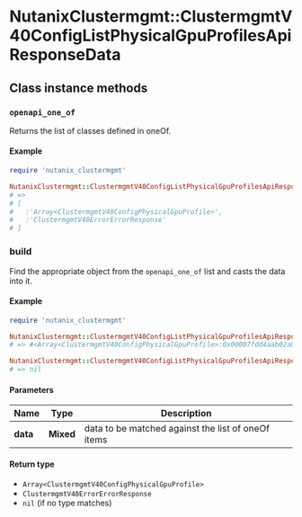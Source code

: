 # NutanixClustermgmt::ClustermgmtV40ConfigListPhysicalGpuProfilesApiResponseData

## Class instance methods

### `openapi_one_of`

Returns the list of classes defined in oneOf.

#### Example

```ruby
require 'nutanix_clustermgmt'

NutanixClustermgmt::ClustermgmtV40ConfigListPhysicalGpuProfilesApiResponseData.openapi_one_of
# =>
# [
#   :'Array<ClustermgmtV40ConfigPhysicalGpuProfile>',
#   :'ClustermgmtV40ErrorErrorResponse'
# ]
```

### build

Find the appropriate object from the `openapi_one_of` list and casts the data into it.

#### Example

```ruby
require 'nutanix_clustermgmt'

NutanixClustermgmt::ClustermgmtV40ConfigListPhysicalGpuProfilesApiResponseData.build(data)
# => #<Array<ClustermgmtV40ConfigPhysicalGpuProfile>:0x00007fdd4aab02a0>

NutanixClustermgmt::ClustermgmtV40ConfigListPhysicalGpuProfilesApiResponseData.build(data_that_doesnt_match)
# => nil
```

#### Parameters

| Name | Type | Description |
| ---- | ---- | ----------- |
| **data** | **Mixed** | data to be matched against the list of oneOf items |

#### Return type

- `Array<ClustermgmtV40ConfigPhysicalGpuProfile>`
- `ClustermgmtV40ErrorErrorResponse`
- `nil` (if no type matches)


